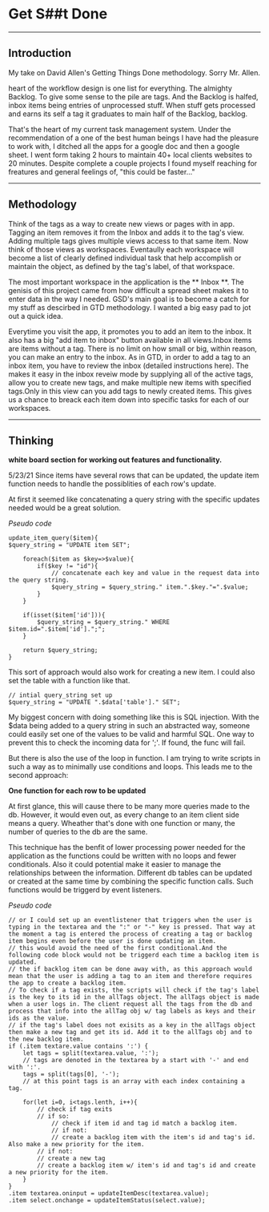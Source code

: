# Get S##t Done

----------------

## Introduction

My take on David Allen's Getting Things Done methodology. Sorry Mr. Allen. 

heart of the workflow design is one list for everything. The almighty Backlog. To give some sense to the pile are tags. And the Backlog is halfed, inbox items being entries of unprocessed stuff. When stuff gets processed and earns its self a tag it graduates to main half of the Backlog, backlog. 

That's the heart of my current task management system. Under the recommendation of a one of the best human beings I have had the pleasure to work with, I ditched all the apps for a google doc and then a google sheet. I went form taking 2 hours to maintain 40+ local clients websites to 20 minutes. Despite complete a couple projects I found myself reaching for freatures and general feelings of, "this could be faster..." 

--------------
## Methodology

Think of the tags as a way to create new views or pages with in app. Tagging an item removes it from the Inbox and adds it to the tag's view. Adding multiple tags gives multiple views access to that same item. Now think of those views as workspaces. Eventaully each workspace will become a list of clearly defined individual task that help accomplish or maintain the object, as defined by the tag's label, of that workspace. 

The most important workspace in the application is the ** Inbox **. The genisis of this project came from how difficult a spread sheet makes it to enter data in the way I needed. GSD's main goal is to become a catch for my stuff as descirbed in GTD methodology. I wanted a big easy pad to jot out a quick idea. 

Everytime you visit the app, it promotes you to add an item to the inbox. It also has a big "add item to inbox" button available in all views.Inbox items are items without a tag. There is no limit on how small or big, within reason, you can make an entry to the inbox. As in GTD, in order to add a tag to an inbox item, you have to review the inbox (detailed instructions here). The makes it easy in the inbox reveiw mode by supplying all of the active tags, allow you to create new tags, and make multiple new items with specified tags.Only in this view can you add tags to newly created items. This gives us a chance to breack each item down into specific tasks for each of our workspaces. 



--------------
## Thinking

**white board section for working out features and functionality.**

5/23/21
Since items have several rows that can be updated, the update item function needs to handle the possiblities of each row's update. 

At first it seemed like concatenating a query string with the specific updates needed would be a great solution.

*Pseudo code*
``` 
update_item_query($item){
$query_string = "UPDATE item SET";

	foreach($item as $key=>$value){
		if($key != "id"){
			// concatenate each key and value in the request data into the query string.
			$query_string = $query_string." item.".$key."=".$value;
		}
	}

	if(isset($item['id'])){
		$query_string = $query_string." WHERE $item.id=".$item['id'].";";
	}

	return $query_string;
}
```

This sort of approach would also work for creating a new item. I could also set the table with a function like that.

```
// intial query_string set up
$query_string = "UPDATE ".$data['table']." SET";
```

My biggest concern with doing something like this is SQL injection. With the $data being added to a query string in such an abstracted way, someone could easily set one of the values to be valid and harmful SQL. One way to prevent this to check the incoming data for ';'. If found, the func will fail.

But there is also the use of the loop in function. I am trying to write scripts in such a way as to minimally use conditions and loops. This leads me to the second approach:

**One function for each row to be updated**

At first glance, this will cause there to be many more queries made to the db. However, it would even out, as every change to an item client side means a query. Wheather that's done with one function or many, the number of queries to the db are the same. 

This technique has the benfit of lower processing power needed for the application as the functions could be written with no loops and fewer conditionals. Also it could potential make it easier to manage the relationships between the information. Different db tables can be updated or created at the same time by combining the specific function calls. Such functions would be triggerd by event listeners. 

*Pseudo code*
```
// or I could set up an eventlistener that triggers when the user is typing in the textarea and the ":" or "-" key is pressed. That way at the moment a tag is entered the process of creating a tag or backlog item begins even before the user is done updating an item.
// this would avoid the need of the first conditional.And the following code block would not be triggerd each time a backlog item is updated. 
// the if backlog item can be done away with, as this approach would mean that the user is adding a tag to an item and therefore requires the app to create a backlog item.
// To check if a tag exists, the scripts will check if the tag's label is the key to its id in the allTags object. The allTags object is made when a user logs in. The client request all the tags from the db and process that info into the allTag obj w/ tag labels as keys and their ids as the value.
// if the tag's label does not exisits as a key in the allTags object then make a new tag and get its id. Add it to the allTags obj and to the new backlog item. 
if (.item textare.value contains ':') {
	let tags = split(textarea.value, ':');
	// tags are denoted in the textarea by a start with '-' and end with ':'.
	tags = split(tags[0], '-');
	// at this point tags is an array with each index containing a tag.

	for(let i=0, i<tags.lenth, i++){
		// check if tag exits
		// if so:
			// check if item id and tag id match a backlog item.
			// if not:
			// create a backlog item with the item's id and tag's id. Also make a new priority for the item.
		// if not:
		// create a new tag
		// create a backlog item w/ item's id and tag's id and create a new priority for the item.
	}
}
.item textarea.oninput = updateItemDesc(textarea.value);
.item select.onchange = updateItemStatus(select.value);
```



